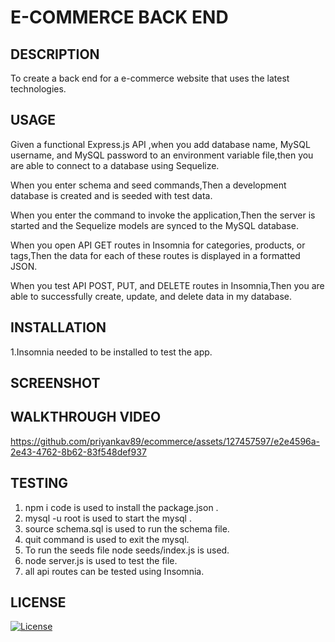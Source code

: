 # E-COMMERCE BACK END 


## DESCRIPTION

To create a back end for a e-commerce website that uses the latest technologies.

## USAGE

Given a functional Express.js API ,when you add database name, MySQL username, and MySQL password to an environment variable file,then you are able to connect to a database using Sequelize.

When you enter schema and seed commands,Then a development database is created and is seeded with test data.

When you enter the command to invoke the application,Then the server is started and the Sequelize models are synced to the MySQL database.

When you open API GET routes in Insomnia for categories, products, or tags,Then the data for each of these routes is displayed in a formatted JSON.

When you test API POST, PUT, and DELETE routes in Insomnia,Then you are able to successfully create, update, and delete data in my database.

## INSTALLATION

1.Insomnia needed to be installed to test the app.

## SCREENSHOT


## WALKTHROUGH VIDEO

https://github.com/priyankav89/ecommerce/assets/127457597/e2e4596a-2e43-4762-8b62-83f548def937


## TESTING

1. npm i code is used to install the package.json .
2. mysql -u root is used to start the mysql .
3. source schema.sql is used to run the schema file.
4. quit command is used to exit the mysql.
5. To run the seeds file node seeds/index.js is used.
6. node server.js is used to test the file.
7. all api routes can be tested using Insomnia.


## LICENSE

[![License](https://img.shields.io/badge/License-MIT-blue.svg)](https://opensource.org/licenses/MIT)

